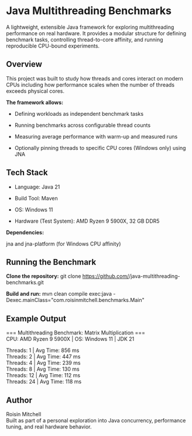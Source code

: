 # Java Multithreading Benchmarks

A lightweight, extensible Java framework for exploring multithreading performance on real hardware.
It provides a modular structure for defining benchmark tasks, controlling thread-to-core affinity, and running reproducible CPU-bound experiments.

## Overview

This project was built to study how threads and cores interact on modern CPUs including how performance scales when the number of threads exceeds physical cores.

**The framework allows:**

- Defining workloads as independent benchmark tasks

- Running benchmarks across configurable thread counts

- Measuring average performance with warm-up and measured runs

- Optionally pinning threads to specific CPU cores (Windows only) using JNA

## Tech Stack

- Language: Java 21

- Build Tool: Maven

- OS: Windows 11

- Hardware (Test System): AMD Ryzen 9 5900X, 32 GB DDR5

**Dependencies:**

jna and jna-platform (for Windows CPU affinity)

## Running the Benchmark

**Clone the repository:**
git clone https://github.com/<your-username>/java-multithreading-benchmarks.git

**Build and run:**
mvn clean compile exec:java -Dexec.mainClass="com.roisinmitchell.benchmarks.Main"

## Example Output
=== Multithreading Benchmark: Matrix Multiplication ===<br>
CPU: AMD Ryzen 9 5900X | OS: Windows 11 | JDK 21<br>

Threads:  1 | Avg Time:  856 ms<br>
Threads:  2 | Avg Time:  447 ms<br>
Threads:  4 | Avg Time:  239 ms<br>
Threads:  8 | Avg Time:  130 ms<br>
Threads: 12 | Avg Time:  112 ms<br>
Threads: 24 | Avg Time:  118 ms<br>


## Author

Roisin Mitchell<br>
Built as part of a personal exploration into Java concurrency, performance tuning, and real hardware behavior.